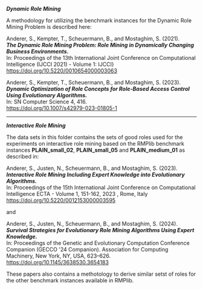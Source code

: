 ***Dynamic Role Mining***   

A methodology for utilizing the benchmark instances for the Dynamic Role Mining Problem is described here:   

Anderer, S., Kempter, T., Scheuermann, B., and Mostaghim, S. (2021).    
***The Dynamic Role Mining Problem: Role Mining in Dynamically Changing Business Environments.***   
In: Proceedings of the 13th International Joint Conference on Computational Intelligence (IJCCI 2021) - Volume 1: IJCCI}   
https://doi.org/10.5220/0010654000003063
   
Anderer, S., Kempter, T., Scheuermann, B., and Mostaghim, S. (2023).      
***Dynamic Optimization of Role Concepts for Role-Based Access Control Using Evolutionary Algorithms.***   
In: SN Computer Science 4, 416.    
https://doi.org/10.1007/s42979-023-01805-1  

***

***Interactive Role Mining***   

The data sets in this folder contains the sets of good roles used for the experiments on interactive role mining based on the RMPlib benchmark instances **PLAIN_small_02**,  **PLAIN_small_05** and **PLAIN_medium_01** as described in:

Anderer, S., Justen, N., Scheuermann, B., and Mostaghim, S. (2023).   
***Interactive Role Mining Including Expert Knowledge into Evolutionary Algorithms.***    
In: Proceedings of the 15th International Joint Conference on Computational Intelligence ECTA - Volume 1, 151-162, 2023 , Rome, Italy   
https://doi.org/10.5220/0012153000003595

and

Anderer, S., Justen, N., Scheuermann, B., and Mostaghim, S. (2024). 
***Survival Strategies for Evolutionary Role Mining Algorithms Using Expert Knowledge.***    
In: Proceedings of the Genetic and Evolutionary Computation Conference Companion (GECCO '24 Companion). Association for Computing Machinery, New York, NY, USA, 623–626.    
https://doi.org/10.1145/3638530.3654183   

These papers also contains a methotology to derive similar setst of roles for the other benchmark instances available in RMPlib. 
